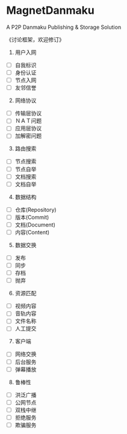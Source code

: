 # MagnetDanmaku
A P2P Danmaku Publishing &amp; Storage Solution

《讨论框架，欢迎修订》 

1. 用户入网  
  - [ ] 自我标识  
  - [ ] 身份认证  
  - [ ] 节点入网
  - [ ] 友邻信誉
2. 网络协议
  - [ ] 传输层协议
  - [ ] ＮＡＴ问题
  - [ ] 应用层协议
  - [ ] 加解密问题
3. 路由搜索
  - [ ] 节点搜索
  - [ ] 节点自举
  - [ ] 文档搜索
  - [ ] 文档自举
4. 数据结构
  - [ ] 仓库(Repository)
  - [ ] 版本(Commit)
  - [ ] 文档(Document)
  - [ ] 内容(Content)
5. 数据交换
  - [ ] 发布
  - [ ] 同步
  - [ ] 存档
  - [ ] 抛弃
6. 资源匹配
  - [ ] 视频内容
  - [ ] 音轨内容
  - [ ] 文件名称
  - [ ] 人工提交
7. 客户端
  - [ ] 网络交换
  - [ ] 后台服务
  - [ ] 弹幕播放
8. 鲁棒性
  - [ ] 洪泛广播
  - [ ] 公网节点
  - [ ] 双栈中继
  - [ ] 拒绝服务
  - [ ] 欺骗服务
